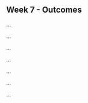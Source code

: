 <link rel="stylesheet" href="{{baseUrl}}/css/main.css">
<link rel="stylesheet" href="{{baseUrl}}/css/schedule.css">

<div class="website-content">

## Week 7 - Outcomes

<div id="main">

<!-- ==================================================================================================== -->

<include src="outcome-coupling.md" />

<!-- ==================================================================================================== -->

<include src="outcome-cohesion.md" />

<!-- ==================================================================================================== -->

<panel type="danger" header=":trophy: Can explain a product from the user's perspective :star:" expandable>
  <panel header=":dart: Evidence" expanded>

...

  </panel>
</panel>

<!-- ==================================================================================================== -->

<include src="outcome-sequenceDiagramIntermediate.md" />

<!-- ==================================================================================================== -->

<include src="outcome-abstraction.md" />

<!-- ==================================================================================================== -->

<include src="outcome-classDiagram.md" />

<!-- ==================================================================================================== -->

<panel type="info" header=":trophy: Can draw intermediate level sequence diagrams :star::star::star:" expandable>
  <panel header=":dart: Evidence" expanded>

...

  </panel>
</panel>

<!-- ==================================================================================================== -->

<panel type="info" header=":trophy: Can explain open-closed principle (OCP) :star::star::star:" expandable>
  <include src="../../book/designPrinciples/openClosedPrinciple/what/full.md" />
  <panel header=":dart: Evidence" expanded>

...

  </panel>
</panel>

<!-- ==================================================================================================== -->

<include src="outcome-associationClass.md" />

<!-- ==================================================================================================== -->

<panel type="info" header=":trophy: Can use advanced class diagrams :star::star::star:" expandable>
  <include src="../../book/modeling/modelingStructures/classDiagramsAdvanced/full.md" />
  <panel header=":dart: Evidence" expanded>

...

  </panel>
</panel>

<!-- ==================================================================================================== -->

<include src="outcome-sequenceDiagramAdvanced.md" />

<!-- ==================================================================================================== -->

<panel type="success" header=":trophy: Can explain dependency inversion principle (DIP) :star::star::star::star:" expandable>
  <include src="../../book/principles/dependencyInversionPrinciple/full.md" />
  <panel header=":dart: Evidence" expanded>

...

  </panel>
</panel>

<!-- ==================================================================================================== -->

<panel type="success" header=":trophy: Can explain interface segregation principle :star::star::star::star:" expandable>
  <include src="../../book/principles/interfaceSegregationPrinciple/full.md" />
  <panel header=":dart: Evidence" expanded>

...

  </panel>
</panel>

<!-- ==================================================================================================== -->

<include src="outcome-tdd.md" />

<!-- ==================================================================================================== -->

<panel type="info" header="**Can use Java8 streams :star::star::star:**" expandable no-close>
  <include src="../../book/javaTools/streamsBasic/full.md" />
  <panel header=":dart: Evidence" expanded>

...

  </panel>
</panel>

<!-- ==================================================================================================== -->

</div>
</div>
